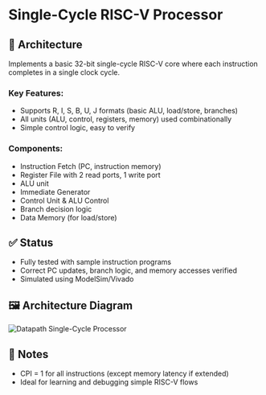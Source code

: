 # Single-Cycle RISC-V Processor

## 🧠 Architecture

Implements a basic 32-bit single-cycle RISC-V core where each instruction completes in a single clock cycle.

### Key Features:
- Supports R, I, S, B, U, J formats (basic ALU, load/store, branches)
- All units (ALU, control, registers, memory) used combinationally
- Simple control logic, easy to verify

### Components:
- Instruction Fetch (PC, instruction memory)
- Register File with 2 read ports, 1 write port
- ALU unit
- Immediate Generator
- Control Unit & ALU Control
- Branch decision logic
- Data Memory (for load/store)

## ✅ Status

- Fully tested with sample instruction programs
- Correct PC updates, branch logic, and memory accesses verified
- Simulated using ModelSim/Vivado


## 🖼️ Architecture Diagram

![Datapath](.images/Single-cycle_Processor.png)
Single-Cycle Processor

## 📌 Notes

- CPI = 1 for all instructions (except memory latency if extended)
- Ideal for learning and debugging simple RISC-V flows

